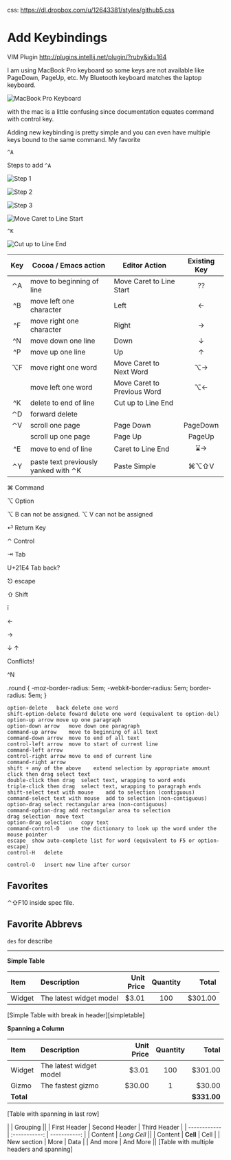 css:   https://dl.dropbox.com/u/12643381/styles/github5.css

# Add Keybindings #

VIM Plugin http://plugins.intellij.net/plugin/?ruby&id=164

I am using MacBook Pro keyboard so some keys are not available like PageDown, PageUp, etc.   My Bluetooth keyboard matches the laptop keyboard.

![MacBook Pro Keyboard](http://farm4.static.flickr.com/3628/3394329465_6ec79a7b1d.jpg)


with the mac is a little confusing since documentation equates
command with control key. 

Adding new keybinding is pretty simple and you can even have multiple keys bound to the same command.
My favorite 

`^A`

Steps to add `^A` 

![Step 1](images/control-A-1.png)

![Step 2](images/control-A-2.png)

![Step 3](images/control-A-3.png)

![Move Caret to Line Start](images/control-A.png)

`^K`

![Cut up to Line End](images/control-K.png)

| Key 	| Cocoa / Emacs action 	| Editor Action	| Existing Key 	|
| :----:	| ----------------------	| ----------------	| :----: 	|
| &#8963;A	| move to beginning of line	| Move Caret to Line Start	| ??	|
| &#94;B	| move left one character 	| Left 	| &larr;	|
| &#94;F 	| move right one character 	| Right	| &rarr;	|
| &#94;N 	| move down one line	| Down	| &darr;	|
| &#94;P 	| move up one line 	| Up	| &uarr;	|
| &#8997;F	| move right one word	| Move Caret to Next Word	| &#8997;&rarr;	|
| 	| move left one word 	| Move Caret to Previous Word 	| &#8997;&larr;	|
| &#94;K	| delete to end of line	| Cut up to Line End	| 	|
| &#8963;D	| forward delete 	| 	| 	|
| &#8963;V	| scroll one page	| Page Down	| PageDown	|
| 	| scroll up one page	| Page Up	| PageUp	|
| &#94;E 	| move to end of line	| Caret to Line End 	| &#8987;&rarr; 	|
| &#8963;Y 	| paste text previously yanked with &#8963;K	| Paste Simple	| &#8984;&#8997;&#8679;V	|
	

 
 
&#8984; Command

&#8997; Option

&#8997; B can not be assigned.
&#8997; V can not be assigned

&#x23CE; Return Key

&#8963; Control

&#8677; Tab

 U+21E4 Tab back?

&#9099; escape

&#8679;  Shift

&icirc;

&larr; 

&rarr;

&darr; &uarr;

Conflicts!

^N 

.round {
  -moz-border-radius:    5em;
  -webkit-border-radius: 5em;
  border-radius:               5em;
} 

	option-delete	back delete one word
	shift-option-delete	foward delete one word (equivalent to option-del)
	option-up arrow	move up one paragraph
	option-down arrow	move down one paragraph
	command-up arrow	move to beginning of all text
	command-down arrow	move to end of all text
	control-left arrow	move to start of current line
	command-left arrow
	control-right arrow	move to end of current line
	command-right arrow
	shift + any of the above	extend selection by appropriate amount
	click then drag	select text
	double-click then drag	select text, wrapping to word ends
	triple-click then drag	select text, wrapping to paragraph ends
	shift-select text with mouse	add to selection (contiguous)
	command-select text with mouse	add to selection (non-contiguous)
	option-drag	select rectangular area (non-contiguous)
	command-option-drag	add rectangular area to selection
	drag selection	move text
	option-drag selection	copy text
	command-control-D	use the dictionary to look up the word under the mouse pointer
	escape	show auto-complete list for word (equivalent to F5 or option-escape)
	control-H	delete
	
	control-O	insert new line after cursor


## Favorites ##

&#8963;&#8679;F10 inside spec file.

## Favorite Abbrevs ##

`des` for describe

* * * 

**Simple Table**

| Item 	| Description 	| Unit<br/>Price 	| Quantity 	|   Total 	|  
| :----- 	| :---------------------- 	| -------------: 	| :------: 	| ------: 	|  
| Widget 	| The latest widget model 	|          $3.01 	|    100 	| $301.00 	|  
[Simple Table with break in header][simpletable]

**Spanning a Column**

| Item 	| Description 	| Unit Price 	| Quantity 	|   Total 	|  
| :----- 	| :---------------------- 	| -------------: 	| :------: 	| ------: 	|  
| Widget 	| The latest widget model 	|          $3.01 	|    100 	| $301.00 	|  
| Gizmo 	| The fastest gizmo 	|         $30.00 	|      1 	|  $30.00 	|
| **Total** 	|||| **$331.00**	|
[Table with spanning in last row]

| 	|          Grouping 	||
|     First Header 	| Second Header 	| Third Header 	|
|      ------------ 	| :-----------: 	| -----------: 	|
|   Content 	| *Long Cell* 	||
|   Content 	| **Cell** 	|  Cell 	|
|   New section 	| More 	| Data 	|
|   And more 	|  And More 	||
[Table with multiple headers and spanning]
